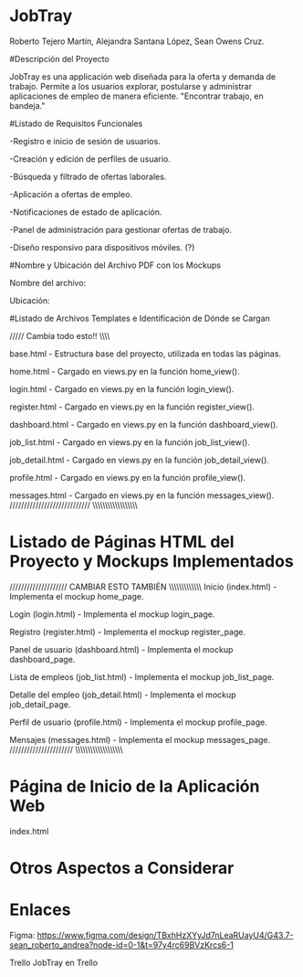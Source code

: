# JobTray
Roberto Tejero Martín, Alejandra Santana López, Sean Owens Cruz.

#Descripción del Proyecto

JobTray es una applicación web diseñada para la oferta y demanda de trabajo. Permite a los usuarios explorar, postularse y administrar aplicaciones de empleo de manera eficiente. "Encontrar trabajo, en bandeja."


#Listado de Requisitos Funcionales

-Registro e inicio de sesión de usuarios.

-Creación y edición de perfiles de usuario.

-Búsqueda y filtrado de ofertas laborales.

-Aplicación a ofertas de empleo.

-Notificaciones de estado de aplicación.

-Panel de administración para gestionar ofertas de trabajo.


-Diseño responsivo para dispositivos móviles. (?)

#Nombre y Ubicación del Archivo PDF con los Mockups

Nombre del archivo: 

Ubicación: 

#Listado de Archivos Templates e Identificación de Dónde se Cargan

///// Cambia todo esto!! \\\\\\\\

base.html - Estructura base del proyecto, utilizada en todas las páginas.

home.html - Cargado en views.py en la función home_view().

login.html - Cargado en views.py en la función login_view().

register.html - Cargado en views.py en la función register_view().

dashboard.html - Cargado en views.py en la función dashboard_view().

job_list.html - Cargado en views.py en la función job_list_view().

job_detail.html - Cargado en views.py en la función job_detail_view().

profile.html - Cargado en views.py en la función profile_view().

messages.html - Cargado en views.py en la función messages_view().
//////////////////////////// \\\\\\\\\\\\\\\\\\\\\\\\\\\\\\\\\\\

# Listado de Páginas HTML del Proyecto y Mockups Implementados
//////////////////// CAMBIAR ESTO TAMBIÉN \\\\\\\\\\\\\\\\\\\\\\\\\\
Inicio (index.html) - Implementa el mockup home_page.

Login (login.html) - Implementa el mockup login_page.

Registro (register.html) - Implementa el mockup register_page.

Panel de usuario (dashboard.html) - Implementa el mockup dashboard_page.

Lista de empleos (job_list.html) - Implementa el mockup job_list_page.

Detalle del empleo (job_detail.html) - Implementa el mockup job_detail_page.

Perfil de usuario (profile.html) - Implementa el mockup profile_page.

Mensajes (messages.html) - Implementa el mockup messages_page.
 ////////////////////// \\\\\\\\\\\\\\\\\\\\\\\\\\\\\\\\\\\\\

# Página de Inicio de la Aplicación Web

index.html

# Otros Aspectos a Considerar


# Enlaces

Figma: https://www.figma.com/design/TBxhHzXYyJd7nLeaRUayU4/G43.7-sean_roberto_andrea?node-id=0-1&t=97y4rc69BVzKrcs6-1

Trello JobTray en Trello


